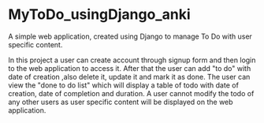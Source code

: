 # MyToDo_usingDjango_anki
A simple web application, created using Django to manage To Do with user specific content.

In this project a user can create account through signup form and then login to the web application to access it.
After that the user can add "to do" with date of creation ,also delete it, update it and mark it as done.
The user can view the "done to do list" which will display a table of todo with date of creation, date of completion and duration.
A user cannot modify the todo of any other users as user specific content will be displayed on the web application.
